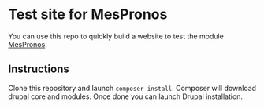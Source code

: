 # Test site for MesPronos

You can use this repo to quickly build a website to test the module [MesPronos](https://github.com/mespronos/mespronos).

## Instructions

Clone this repository and launch `composer install`. Composer will download drupal core and modules. Once done you can launch Drupal installation.
